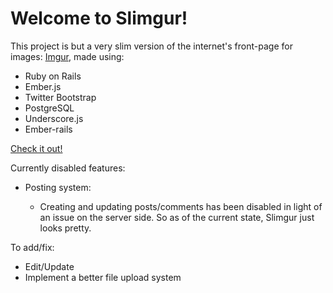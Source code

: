 <h1>Welcome to Slimgur!</h1>

<p>This project is but a very slim version of the internet's front-page for images: <a href='http://www.imgur.com/' target="_blank">Imgur</a>, made using:

<ul>
	<li>Ruby on Rails</li>
	<li>Ember.js</li>
	<li>Twitter Bootstrap</li>
	<li>PostgreSQL</li>
	<li>Underscore.js</li>
	<li>Ember-rails</li>
</ul>

<a href="http://slimgur.herokuapp.com/" target="_blank">Check it out!</a>

Currently disabled features:
	<ul>
		<li>Posting system:</li>
			<ul>
				<li>Creating and updating posts/comments has been disabled in light of an issue on the server side. So as of the current state, Slimgur just looks pretty.
				</li>
			</ul>
	</ul>

<p>To add/fix:</p>
<ul>
	<li>Edit/Update</li>
	<li>Implement a better file upload system</li>
</ul>


